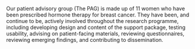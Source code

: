 Our patient advisory group (The PAG) is made up of 11 women who have been prescribed hormone therapy for breast cancer. They have been, and continue to be, actively involved throughout the research programme, including developing design and content of the support package, testing usability, advising on patient-facing materials, reviewing questionnaires, reviewing emerging findings, and contributing to dissemination. 
